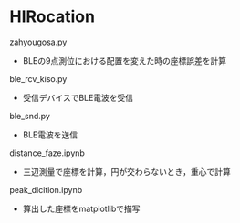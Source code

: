 # HIRocation
zahyougosa.py
- BLEの9点測位における配置を変えた時の座標誤差を計算

ble_rcv_kiso.py
- 受信デバイスでBLE電波を受信

ble_snd.py
- BLE電波を送信

distance_faze.ipynb
- 三辺測量で座標を計算，円が交わらないとき，重心で計算

peak_dicition.ipynb
- 算出した座標をmatplotlibで描写
